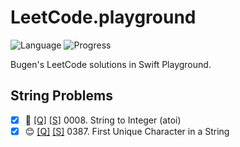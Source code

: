 # LeetCode.playground
![Language](https://img.shields.io/badge/Language-Swift%205.2-orange.svg)
![Progress](https://img.shields.io/badge/Progress-42%20%2F%201322%20=%203.18%25-orange.svg)

Bugen's LeetCode solutions in Swift Playground.
## String Problems
- [X] 🤨 [[Q]](https://leetcode.com/problems/string-to-integer-atoi/) [[S]](<./LeetCode.playground/Pages/8-String%20to%20Integer%20(atoi).xcplaygroundpage/Contents.swift>) 0008. String to Integer (atoi) 
- [X] 😊 [[Q]](https://leetcode.com/problems/first-unique-character-in-a-string/) [[S]](<./LeetCode.playground/Pages/387-First%20Unique%20Character%20in%20a%20String.xcplaygroundpage/Contents.swift>) 0387. First Unique Character in a String 
